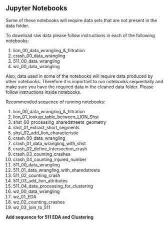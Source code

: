 ## Jupyter Notebooks

Some of these notebooks will require data sets that are not present in the data folder. 

To download raw data please follow instructions in each of the following notebooks:
1. lion_00_data_wrangling_&_filtration
2. crash_00_data_wrangling
3. 511_00_data_wrangling
4. wz_00_data_wrangling

Also, data used in some of the notebooks will require data produced by other notebooks. Therefore it is important to run notebooks sequentially and make sure you have the required data in the cleaned data folder. Please follow instructions inside notebooks.

Recommended sequence of running notebooks:
1. lion_00_data_wrangling_&_filtration
2. lion_01_lookup_table_between_LION_Shst
3. shst_00_processing_sharedstreets_geometry
4. shst_01_extract_short_segments
5. shst_02_add_lion_characteristic
6. crash_00_data_wrangling
7. crash_01_data_wrangling_with_shst
8. crash_02_define_Intersection_crash
9. crash_03_counting_crashes
10. crash_04_counting_injured_number
11. 511_00_data_wrangling
12. 511_01_data_wrangling_with_sharedstreets
13. 511_02_counting_crash
14. 511_03_add_lion_attributes
15. 511_04_data_processing_for_clustering
16. wz_00_data_wrangling
17. wz_01_EDA
18. wz_02_counting_crashes
19. wz_03_join_to_511

**Add sequence for 511 EDA and Clustering**
